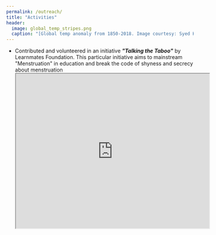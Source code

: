 ```yaml
---
permalink: /outreach/
title: "Activities"
header:
  image: global_temp_stripes.png
  caption: "[Global temp anomaly from 1850-2018. Image courtesy: Syed Hamid Ali](https://en.wikipedia.org/wiki/Warming_stripes)"
---
```


<html>
<head>
<style>
img {
  border-radius: 20px;
  padding: 15px;
  width:350px;
}
em1 { font-weight: bold; }
em2 { font-style: italic; }
em3 { font-weight: bold; font-style: italic;}
</style>
</head>
<body>
  
<ul>
  <li>Contributed and volunteered in an initiative <em3>"Talking the Taboo"</em3> by Learnmates Foundation. This particular initiative aims to mainstream "Menstruation" in education and break the code of shyness and secrecy about menstruation</li>

<iframe width="520" height="415"
src="https://youtu.be/ZM1MIxveHt4">
</iframe>
  
</ul>  
